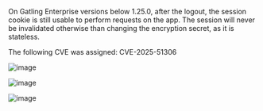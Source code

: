 On Gatling Enterprise versions below 1.25.0, after the logout, the session cookie is still usable to perform requests on the app. The session will never be invalidated otherwise than changing the encryption secret, as it is stateless.

The following CVE was assigned: CVE-2025-51306

![image](https://github.com/user-attachments/assets/62edd8dd-9645-464c-9499-38df1223c527)

![image](https://github.com/user-attachments/assets/724c1f5c-4615-4839-a1ef-baca0bedd1bd)

![image](https://github.com/user-attachments/assets/a82760d5-adb1-4956-8adb-9dc23916be02)
